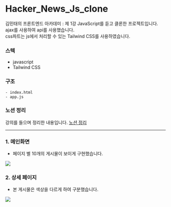 # Hacker_News_Js_clone

김민태의 프론트엔드 아카데미 : 제 1강 JavaScript를 듣고 클론한 프로젝트입니다. <br />
ajax를 사용하여 api를 사용했습니다. <br />
css파트는 js에서 처리할 수 있는 Tailwind CSS를 사용하였습니다. <br />

### 스텍
- javascript
- Tailwind CSS

### 구조
```plaintext
- index.html
- app.js
```

### 노션 정리
강의를 들으며 정리한 내용입니다. 
<a href="https://fuzzy-energy-8aa.notion.site/Hacker-News-JS-f9aa75b99c4d4c74bc60fe3bd756d4bc">노션 정리</a>

<hr />

### 1. 메인화면
- 페이지 별 10개의 게시물이 보이게 구현했습니다.
<img src="https://user-images.githubusercontent.com/87607036/188453379-0c02cd7d-6189-48cb-b0dd-9aebed199fbe.gif" />

### 2. 상세 페이지
- 본 게시물은 색상을 다르게 하여 구분했습니다.
<img src="https://user-images.githubusercontent.com/87607036/188453477-333408e5-a5cc-4eac-844c-acf94c1dc08a.gif" />
